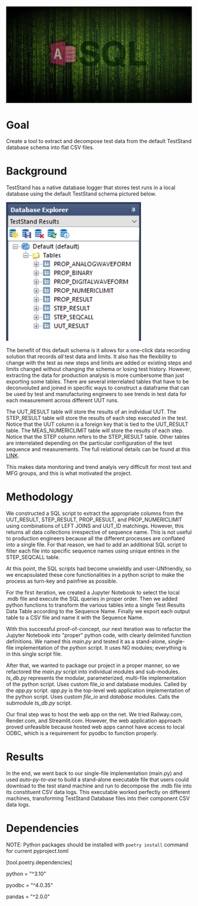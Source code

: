![Access SQL Database](blog4.png)
# Goal
Create a tool to extract and decompose test data from the default TestStand database schema into flat CSV files.

# Background
TestStand has a native database logger that stores test runs in a local database using the default TestStand schema pictured below.

![NI Schema Tables](niSchema.png)

The benefit of this default schema is it allows for a one-click data recording solution that records *all* test data and limits. It also has the flexibility to change with the test as new steps and limits are added or existing steps and limits changed without changing the schema or losing test history. However, extracting the data for production analysis is more cumbersome than just exporting some tables. There are several interrelated tables that have to be deconvoluted and joined in specific ways to construct a dataframe that can be used by test and manufacturing engineers to see trends in test data for each measurement across different UUT runs.

The UUT_RESULT table will store the results of an individual UUT. The STEP_RESULT table will store the results of each step executed in the test. Notice that the UUT column is a foreign key that is tied to the UUT_RESULT table. The MEAS_NUMERICLIMIT table will store the results of each step. Notice that the STEP column refers to the STEP_RESULT table. Other tables are interrelated depending on the particular configuration of the test sequence and measurements. The full relational details can be found at this [LINK](https://www.ni.com/en/support/documentation/supplemental/07/creating-a-teststand-database-schema-from-scratch.html#section-177045979).

This makes data monitoring and trend analyis very difficult for most test and MFG groups, and this is what motivated the project.

# Methodology
We constructed a SQL script to extract the appropriate columns from the UUT_RESULT, STEP_RESULT, PROP_RESULT, and PROP_NUMERICLIMIT using combinations of LEFT JOINS and UUT_ID matchings. However, this returns all data collections irrespective of sequence name. This is not useful to production engineers because all the different processes are conflated into a single file. For that reason, we had to add an additional SQL script to filter each file into specific sequence names using unique entries in the STEP_SEQCALL table.

At this point, the SQL scripts had become unwieldly and user-UNfriendly, so we encapsulated these core functionalities in a python script to make the process as turn-key and painfree as possible.

For the first iteration, we created a Jupyter Notebook to select the local .mdb file and execute the SQL queries in proper order. Then we added python functions to transform the various tables into a single Test Results Data Table according to the Sequence Name. Finally we export each output table to a CSV file and name it with the Sequence Name. 

With this successful proof-of-concept, our next iteration was to refactor the Jupyter Notebook into "proper" python code, with clearly delimited function definitions. We named this *main.py* and tested it as a stand-alone, single-file implementation of the python script. It uses NO modules; everything is in this single script file.

After that, we wanted to package our project in a proper manner, so we refactored the *main.py* script into individual modules and sub-modules. *ts_db.py* represents the modular, parameterized, multi-file implementation of the python script. Uses custom file_io and database modules. Called by the *app.py* script. *app.py* is the top-level web application implementation of the python script. Uses custom *file_io* and *database* modules. Calls the submodule *ts_db.py* script.

Our final step was to host the web app on the net. We tried Railway.com, Render.com, and Streamlit.com. However, the web application approach proved unfeasible because hosted web apps cannot have access to local ODBC, which is a requirement for pyodbc to function properly. 

# Results
In the end, we went back to our single-file implementation (main.py) and used *auto-py-to-exe* to build a stand-alone executable file that users could download to the test stand machine and run to decompose the .mdb file into its constituent CSV data logs. This executable worked perfectly on different machines, transforming TestStand Database files into their component CSV data logs.

# Dependencies
NOTE: Python packages should be installed with `poetry install` command for current pyproject.toml

[tool.poetry.dependencies]

python = "^3.10"

pyodbc = "^4.0.35"

pandas = "^2.0.0"
